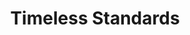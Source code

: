 ---
ee_id: '154'
site: '1'
type: '2'
url: 2010-093-timeless-standards-8
title: Timeless Standards
year: '2010'
display_year: '2010'
medium: Inkjet on Comtex
dims: 56 x 40 inches
pitch: ''
ps: ''
live_url: ''
related: ''
youtube: ''
related_code: ''
imgs: timeless-standards-2010-092-full-cropped-database-_1.jpg
subheading: ''
download: ''
add_credit: ''
commission: ''
layout: things-i-made
---